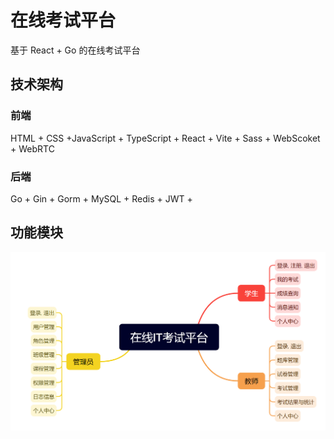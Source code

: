 # 在线考试平台

基于 React + Go 的在线考试平台



## 技术架构

### 前端

HTML + CSS +JavaScript + TypeScript + React + Vite + Sass + WebScoket + WebRTC

### 后端

Go + Gin + Gorm + MySQL + Redis + JWT + 



## 功能模块

![image-20230905115847689](./assets/image-20230905115847689.png)